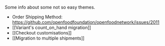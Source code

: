 Some info about some not so easy themes.

- Order Shipping Method: https://github.com/openfoodfoundation/openfoodnetwork/issues/2011
- [[Variant's count_on_hand migration]]
- [[Checkout customisations]]
- [[Migration to multiple shipments]]
